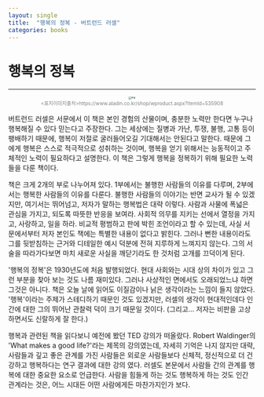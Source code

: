 ```yaml
---
layout: single
title:  "행복의 정복 - 버트런드 러셀"
categories: books
---
```


# 행복의 정복

---

<div style="text-align : center;">
    <img src="https://blog.kakaocdn.net/dn/bJ4yxg/btrmPRHIu4G/GKFB2D4cxqA5fwiu2GFMH1/img.jpg" alt="img" style="zoom:33%;" /><br>
    <font size="1px" color="gray"><표지이미지출처>https://www.aladin.co.kr/shop/wproduct.aspx?ItemId=535908</font>
</div>

<p> 버트런드 러셀은 서문에서 이 책은 본인 경험의 산물이며, 충분한 노력만 한다면 누구나 행복해질 수 있다 믿는다고 주장한다. 그는 세상에는 질병과 가난, 투쟁, 불행, 고통 등이 팽배하기 때문에, 행복이 저절로 굴러들어오길 기대해서는 안된다고 말한다. 때문에 그에게 행복은 스스로 적극적으로 성취하는 것이며, 행복을 얻기 위해서는 능동적이고 주체적인 노력이 필요하다고 설명한다. 이 책은 그렇게 행복을 정복하기 위해 필요한 노력들을 다룬 책이다.</p>

<p> 책은 크게 2개의 부로 나누어져 있다. 1부에서는 불행한 사람들의 이유를 다루며, 2부에서는 행복한 사람들의 이유를 다룬다. 불행한 사람들의 이야기는 반면 교사가 될 수 있겠지만, 여기서는 뛰어넘고, 저자가 말하는 행복법은 대략 이렇다.
사람과 사물에 폭넓은 관심을 가지고, 되도록 따뜻한 반응을 보여라. 사회적 의무를 지키는 선에서 열정을 가지고, 사랑하고, 일을 하라.
비교적 평범하고 판에 박힌 조언이라고 할 수 있는데, 사실 서문에서부터 저자 본인도 책에는 특별한 내용이 없다고 밝힌다. 그러나 뻔한 내용이라도 그를 뒷받침하는 근거와 디테일한 예시 덕분에 전혀 지루하게 느껴지지 않는다. 그의 서술을 따라가다보면 마치 새로운 사실을 깨닫기라도 한 것처럼 고개를 끄덕이게 된다.</p>

<p> '행복의 정복'은 1930년도에 처음 발행되었다. 현대 사회와는 시대 상의 차이가 있고 그런 부분을 찾아 보는 것도 나름 재미있다. 그러나 사상적인 면에서도 오래되었느냐 하면 그것은 아니다. 책은 오늘 날에 읽어도 이질감이나 낡은 생각이라는 느낌이 들지 않았다. '행복'이라는 주제가 스테디하기 때문인 것도 있겠지만, 러셀의 생각이 현대적인데다 인간에 대한 그의 뛰어난 관찰력 덕이 크기 때문일 것이다. (그리고... 저자는 비판을 고상하면서도 신랄하게 잘 한다.)</p>

<p> 행복과 관련된 책을 읽다보니 예전에 봤던 TED 강의가 떠올랐다. Robert Waldinger의 'What makes a good life?'라는 제목의 강의였는데, 자세히 기억은 나지 않지만 대략, 사람들과 깊고 좋은 관계를 가진 사람들은 외로운 사람들보다 신체적, 정신적으로 더 건강하고 행복하다는 연구 결과에 대한 강의 였다. 러셀도 본문에서 사람들 간의 관계를 행복에 대한 중요한 요소로 언급한다. 사람을 힘들게 하는 것도 행복하게 하는 것도 인간 관계라는 것은, 어느 시대든 어떤 사람에게든 마찬가지인가 보다.</p>
